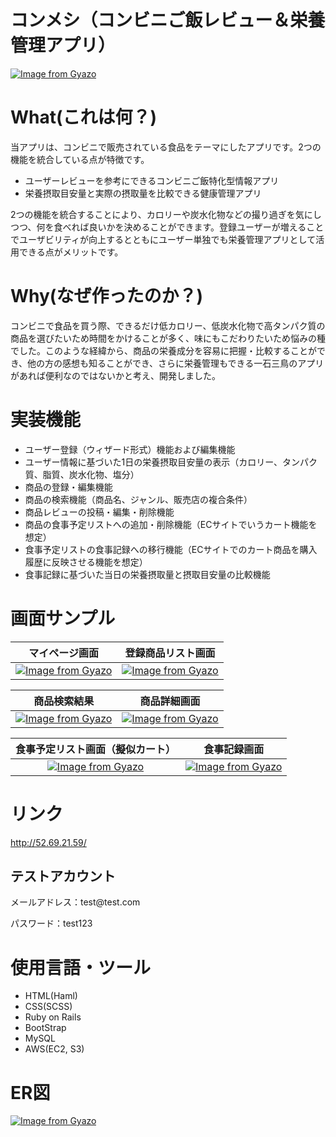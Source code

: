 # コンメシ（コンビニご飯レビュー＆栄養管理アプリ）

[![Image from Gyazo](https://i.gyazo.com/fe96d007c5d1fa1cb12f948be56cfc2f.png)](https://gyazo.com/fe96d007c5d1fa1cb12f948be56cfc2f)

# What(これは何？)

当アプリは、コンビニで販売されている食品をテーマにしたアプリです。2つの機能を統合している点が特徴です。

* ユーザーレビューを参考にできるコンビニご飯特化型情報アプリ
* 栄養摂取目安量と実際の摂取量を比較できる健康管理アプリ 

2つの機能を統合することにより、カロリーや炭水化物などの撮り過ぎを気にしつつ、何を食べれば良いかを決めることができます。登録ユーザーが増えることでユーザビリティが向上するとともにユーザー単独でも栄養管理アプリとして活用できる点がメリットです。

# Why(なぜ作ったのか？)

コンビニで食品を買う際、できるだけ低カロリー、低炭水化物で高タンパク質の商品を選びたいため時間をかけることが多く、味にもこだわりたいため悩みの種でした。このような経緯から、商品の栄養成分を容易に把握・比較することができ、他の方の感想も知ることができ、さらに栄養管理もできる一石三鳥のアプリがあれば便利なのではないかと考え、開発しました。

# 実装機能

* ユーザー登録（ウィザード形式）機能および編集機能
* ユーザー情報に基づいた1日の栄養摂取目安量の表示（カロリー、タンパク質、脂質、炭水化物、塩分）
* 商品の登録・編集機能
* 商品の検索機能（商品名、ジャンル、販売店の複合条件）
* 商品レビューの投稿・編集・削除機能
* 商品の食事予定リストへの追加・削除機能（ECサイトでいうカート機能を想定）
* 食事予定リストの食事記録への移行機能（ECサイトでのカート商品を購入履歴に反映させる機能を想定）
* 食事記録に基づいた当日の栄養摂取量と摂取目安量の比較機能

# 画面サンプル
|マイページ画面|登録商品リスト画面| 
|:-------:|:--------:|
[![Image from Gyazo](https://i.gyazo.com/fe96d007c5d1fa1cb12f948be56cfc2f.png)](https://gyazo.com/fe96d007c5d1fa1cb12f948be56cfc2f)  |[![Image from Gyazo](https://i.gyazo.com/8cb9d5c354889a9fd6c829d9f78448e2.png)](https://gyazo.com/8cb9d5c354889a9fd6c829d9f78448e2)|

|商品検索結果|商品詳細画面|
|:-------:|:--------:|
|[![Image from Gyazo](https://i.gyazo.com/667edfee152681c32cb0c3524cce9985.png)](https://gyazo.com/667edfee152681c32cb0c3524cce9985)|[![Image from Gyazo](https://i.gyazo.com/ae2d58fb3444c8a1d34d608f560ea238.png)](https://gyazo.com/ae2d58fb3444c8a1d34d608f560ea238)|

|食事予定リスト画面（擬似カート）|食事記録画面|
|:-------:|:--------:|
|[![Image from Gyazo](https://i.gyazo.com/e005fd494854031ae5bd13ee2362f36f.png)](https://gyazo.com/e005fd494854031ae5bd13ee2362f36f)|[![Image from Gyazo](https://i.gyazo.com/5a68b3063583a3f89ae41fc2be5a77f7.png)](https://gyazo.com/5a68b3063583a3f89ae41fc2be5a77f7)|

# リンク
http://52.69.21.59/

## テストアカウント
<p>メールアドレス：test@test.com</p>
パスワード：test123

# 使用言語・ツール

* HTML(Haml)
* CSS(SCSS)
* Ruby on Rails 
* BootStrap
* MySQL
* AWS(EC2, S3)

# ER図
[![Image from Gyazo](https://i.gyazo.com/6315f8d9d3632effdca61b28e2556dfd.png)](https://gyazo.com/6315f8d9d3632effdca61b28e2556dfd)